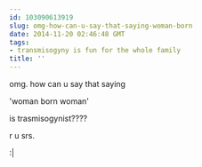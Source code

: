 ```yaml
---
id: 103090613919
slug: omg-how-can-u-say-that-saying-woman-born
date: 2014-11-20 02:46:48 GMT
tags:
- transmisogyny is fun for the whole family
title: ''
---
```

<p>omg. how can u say that saying</p>

<p>'woman born woman'</p>

<p>is trasmisogynist????</p>

<p>r u srs.</p>

<p>:|</p>